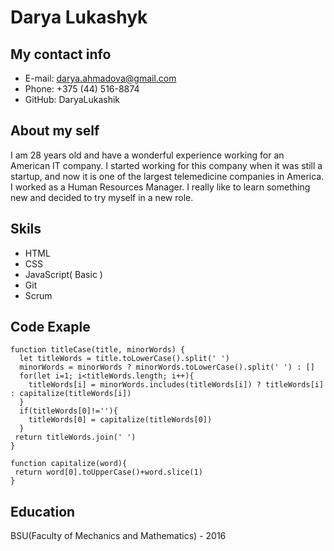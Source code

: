 # Darya Lukashyk

## My contact info

- E-mail: darya.ahmadova@gmail.com
- Phone: +375 (44) 516-8874
- GitHub: DaryaLukashik

## About my self

I am 28 years old and have a wonderful experience working for an American IT company. I started working for this company when it was still a startup, and now it is one of the largest telemedicine companies in America. I worked as a Human Resources Manager. I really like to learn something new and decided to try myself in a new role.

## Skils

- HTML
- CSS
- JavaScript( Basic )
- Git
- Scrum

## Code Exaple

```
function titleCase(title, minorWords) {
  let titleWords = title.toLowerCase().split(' ')
  minorWords = minorWords ? minorWords.toLowerCase().split(' ') : []
  for(let i=1; i<titleWords.length; i++){
    titleWords[i] = minorWords.includes(titleWords[i]) ? titleWords[i] : capitalize(titleWords[i])
  }
  if(titleWords[0]!=''){
    titleWords[0] = capitalize(titleWords[0])
  }
 return titleWords.join(' ')
}

function capitalize(word){
 return word[0].toUpperCase()+word.slice(1)
}
```

## Education

BSU(Faculty of Mechanics and Mathematics) - 2016
